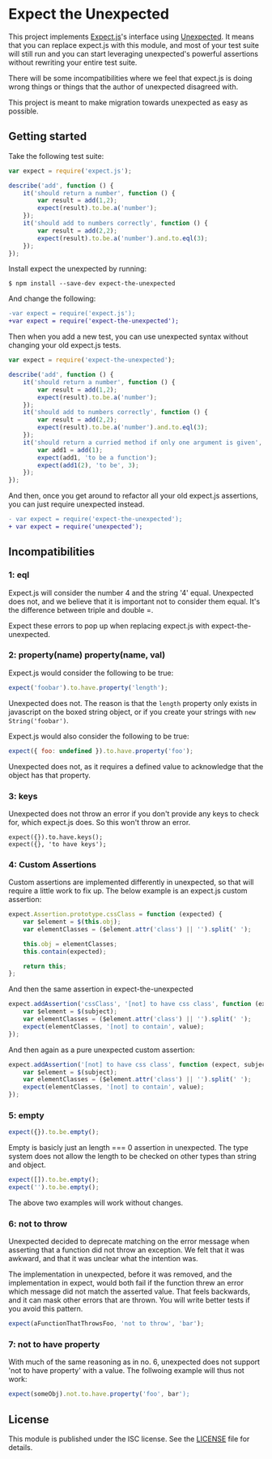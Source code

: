 # Expect the Unexpected

This project implements
[Expect.js](https://github.com/Automattic/expect.js)'s interface using
[Unexpected](https://github.com/unexpectedjs/unexpected). It means
that you can replace expect.js with this module, and most of your test
suite will still run and you can start leveraging unexpected's
powerful assertions without rewriting your entire test suite.

There will be some incompatibilities where we feel that expect.js is
doing wrong things or things that the author of unexpected disagreed
with.

This project is meant to make migration towards unexpected as easy as
possible.

## Getting started

Take the following test suite:

```javascript
var expect = require('expect.js');

describe('add', function () {
	it('should return a number', function () {
		var result = add(1,2);
		expect(result).to.be.a('number');
	});
	it('should add to numbers correctly', function () {
		var result = add(2,2);
		expect(result).to.be.a('number').and.to.eql(3);
	});
});
```

Install expect the unexpected by running:
```
$ npm install --save-dev expect-the-unexpected
```

And change the following:

```diff
-var expect = require('expect.js');
+var expect = require('expect-the-unexpected');
```

Then when you add a new test, you can use unexpected syntax without
changing your old expect.js tests.

```javascript
var expect = require('expect-the-unexpected');

describe('add', function () {
	it('should return a number', function () {
		var result = add(1,2);
		expect(result).to.be.a('number');
	});
	it('should add to numbers correctly', function () {
		var result = add(2,2);
		expect(result).to.be.a('number').and.to.eql(3);
	});
	it('should return a curried method if only one argument is given', function () {
		var add1 = add(1);
		expect(add1, 'to be a function');
		expect(add1(2), 'to be', 3);
	});
});
```

And then, once you get around to refactor all your old expect.js
assertions, you can just require unexpected instead.

```diff
- var expect = require('expect-the-unexpected');
+ var expect = require('unexpected');
```

## Incompatibilities

### 1: eql

Expect.js will consider the number 4 and the string '4'
equal. Unexpected does not, and we believe that it is important not to
consider them equal. It's the difference between triple and double =.

Expect these errors to pop up when replacing expect.js with
expect-the-unexpected.

### 2: property(name) property(name, val)

Expect.js would consider the following to be true:

```javascript
expect('foobar').to.have.property('length');
```

Unexpected does not. The reason is that the `length` property only exists
in javascript on the boxed string object, or if you create your strings
with `new String('foobar')`.

Expect.js would also consider the following to be true:
```javascript
expect({ foo: undefined }).to.have.property('foo');
```

Unexpected does not, as it requires a defined value to acknowledge that
the object has that property.

### 3: keys

Unexpected does not throw an error if you don't provide any keys to check
for, which expect.js does. So this won't throw an error.

```
expect({}).to.have.keys();
expect({}, 'to have keys');
```

### 4: Custom Assertions

Custom assertions are implemented differently in unexpected, so that will
require a little work to fix up. The below example is an expect.js custom
assertion:

```javascript
expect.Assertion.prototype.cssClass = function (expected) {
    var $element = $(this.obj);
    var elementClasses = ($element.attr('class') || '').split(' ');

    this.obj = elementClasses;
    this.contain(expected);

    return this;
};
```

And then the same assertion in expect-the-unexpected

```javascript
expect.addAssertion('cssClass', '[not] to have css class', function (expect, subject, value) {
    var $element = $(subject);
    var elementClasses = ($element.attr('class') || '').split(' ');
    expect(elementClasses, '[not] to contain', value);
});
```

And then again as a pure unexpected custom assertion:

```javascript
expect.addAssertion('[not] to have css class', function (expect, subject, value) {
    var $element = $(subject);
    var elementClasses = ($element.attr('class') || '').split(' ');
    expect(elementClasses, '[not] to contain', value);
});
```

### 5: empty

```javascript
expect({}).to.be.empty();
```

Empty is basicly just an length === 0 assertion in unexpected.
The type system does not allow the length to be checked on other
types than string and object.

```javascript
expect([]).to.be.empty();
expect('').to.be.empty();
```

The above two examples will work without changes.


### 6: not to throw

Unexpected decided to deprecate matching on the error message when
asserting that a function did not throw an exception. We felt that it
was awkward, and that it was unclear what the intention was.

The implementation in unexpected, before it was removed, and the
implementation in expect, would both fail if the function threw an
error which message did not match the asserted value. That feels
backwards, and it can mask other errors that are thrown. You will
write better tests if you avoid this pattern.

```javascript
expect(aFunctionThatThrowsFoo, 'not to throw', 'bar');
```

### 7: not to have property

With much of the same reasoning as in no. 6, unexpected does not
support 'not to have property' with a value. The follwoing example
will thus not work:

```javascript
expect(someObj).not.to.have.property('foo', bar');
```

## License

This module is published under the ISC license. See the [LICENSE](LICENSE)
file for details.
